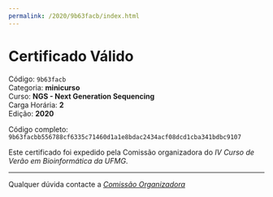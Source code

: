 ```yaml
---
permalink: /2020/9b63facb/index.html
---
```


# Certificado Válido

Código: `9b63facb`<br>
Categoria: **minicurso**<br>
Curso: **NGS - Next Generation Sequencing**<br>
Carga Horária: **2**<br>
Edição: **2020**<br>


Código completo: `9b63facbb556788cf6335c71460d1a1e8bdac2434acf08dcd1cba341bdbc9107`


Este certificado foi expedido pela Comissão organizadora do *IV Curso de Verão em Bioinformática da UFMG*.

----

Qualquer dúvida contacte a [_Comissão Organizadora_](<mailto:cursobioinfoufmg@gmail.com$subject=[Certificados]>)

